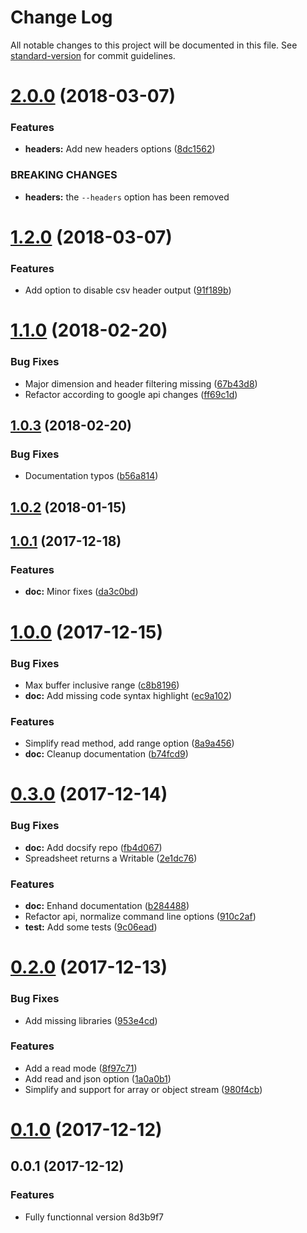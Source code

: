 # Change Log

All notable changes to this project will be documented in this file. See [standard-version](https://github.com/conventional-changelog/standard-version) for commit guidelines.

<a name="2.0.0"></a>
# [2.0.0](https://github.com/nodys/spreadstream/compare/v1.2.0...v2.0.0) (2018-03-07)


### Features

* **headers:** Add new headers options ([8dc1562](https://github.com/nodys/spreadstream/commit/8dc1562))


### BREAKING CHANGES

* **headers:** the `--headers` option has been removed



<a name="1.2.0"></a>
# [1.2.0](https://github.com/nodys/spreadstream/compare/v1.1.0...v1.2.0) (2018-03-07)


### Features

* Add option to disable csv header output ([91f189b](https://github.com/nodys/spreadstream/commit/91f189b))



<a name="1.1.0"></a>
# [1.1.0](https://github.com/nodys/spreadstream/compare/v1.0.3...v1.1.0) (2018-02-20)


### Bug Fixes

* Major dimension and header filtering missing ([67b43d8](https://github.com/nodys/spreadstream/commit/67b43d8))
* Refactor according to google api changes ([ff69c1d](https://github.com/nodys/spreadstream/commit/ff69c1d))



<a name="1.0.3"></a>
## [1.0.3](https://github.com/nodys/spreadstream/compare/v1.0.2...v1.0.3) (2018-02-20)


### Bug Fixes

* Documentation typos ([b56a814](https://github.com/nodys/spreadstream/commit/b56a814))



<a name="1.0.2"></a>
## [1.0.2](https://github.com/nodys/spreadstream/compare/v1.0.1...v1.0.2) (2018-01-15)



<a name="1.0.1"></a>
## [1.0.1](https://github.com/nodys/spreadstream/compare/v1.0.0...v1.0.1) (2017-12-18)


### Features

* **doc:** Minor fixes ([da3c0bd](https://github.com/nodys/spreadstream/commit/da3c0bd))



<a name="1.0.0"></a>
# [1.0.0](https://github.com/nodys/spreadstream/compare/v0.3.0...v1.0.0) (2017-12-15)


### Bug Fixes

* Max buffer inclusive range ([c8b8196](https://github.com/nodys/spreadstream/commit/c8b8196))
* **doc:** Add missing code syntax highlight ([ec9a102](https://github.com/nodys/spreadstream/commit/ec9a102))


### Features

* Simplify read method, add range option ([8a9a456](https://github.com/nodys/spreadstream/commit/8a9a456))
* **doc:** Cleanup documentation ([b74fcd9](https://github.com/nodys/spreadstream/commit/b74fcd9))



<a name="0.3.0"></a>
# [0.3.0](https://github.com/nodys/spreadstream/compare/v0.2.0...v0.3.0) (2017-12-14)


### Bug Fixes

* **doc:** Add docsify repo ([fb4d067](https://github.com/nodys/spreadstream/commit/fb4d067))
* Spreadsheet returns a Writable ([2e1dc76](https://github.com/nodys/spreadstream/commit/2e1dc76))


### Features

* **doc:** Enhand documentation ([b284488](https://github.com/nodys/spreadstream/commit/b284488))
* Refactor api, normalize command line options ([910c2af](https://github.com/nodys/spreadstream/commit/910c2af))
* **test:** Add some tests ([9c06ead](https://github.com/nodys/spreadstream/commit/9c06ead))



<a name="0.2.0"></a>
# [0.2.0](https://github.com/nodys/spreadstream/compare/v0.1.0...v0.2.0) (2017-12-13)


### Bug Fixes

* Add missing libraries ([953e4cd](https://github.com/nodys/spreadstream/commit/953e4cd))


### Features

* Add a read mode ([8f97c71](https://github.com/nodys/spreadstream/commit/8f97c71))
* Add read and json option ([1a0a0b1](https://github.com/nodys/spreadstream/commit/1a0a0b1))
* Simplify and support for array or object stream ([980f4cb](https://github.com/nodys/spreadstream/commit/980f4cb))



<a name="0.1.0"></a>
# [0.1.0](https://github.com/nodys/spreadstream/compare/v0.0.1...v0.1.0) (2017-12-12)



<a name="0.0.1"></a>
## 0.0.1 (2017-12-12)


### Features

* Fully functionnal version 8d3b9f7
